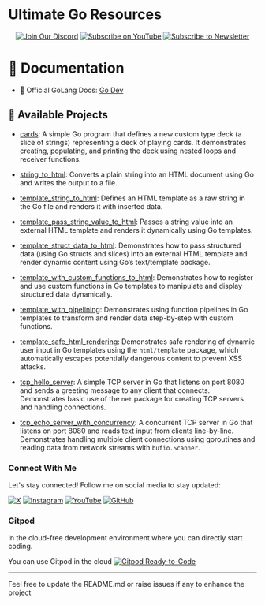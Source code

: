 # Ultimate Go Resources

<div align="center">
  
[![Join Our Discord](https://img.shields.io/badge/Discord-Join%20Server-blue?logo=discord&style=for-the-badge)](https://discord.com/invite/Yn9g6KuWyA)
[![Subscribe on YouTube](https://img.shields.io/badge/YouTube-Subscribe-red?logo=youtube&style=for-the-badge)](https://www.youtube.com/@dhanushnehru?sub_confirmation=1)
[![Subscribe to Newsletter](https://img.shields.io/badge/Newsletter-Subscribe-orange?style=for-the-badge)](https://dhanushn.substack.com/)

</div>

# 📖 Documentation
- 🔗 Official GoLang Docs: [Go Dev](https://go.dev/)

## 📁 Available Projects
- [cards](https://github.com/DhanushNehru/Ultimate-Go-Resources/tree/main/projects/cards): A simple Go program that defines a new custom type deck (a slice of strings) representing a deck of playing cards. It demonstrates creating, populating, and printing the deck using nested loops and receiver functions.
- [string_to_html](https://github.com/DhanushNehru/Ultimate-Go-Resources/tree/main/projects/string_to_html): Converts a plain string into an HTML document using Go and writes the output to a file.
- [template_string_to_html](https://github.com/DhanushNehru/Ultimate-Go-Resources/tree/main/projects/template_string_to_html): Defines an HTML template as a raw string in the Go file and renders it with inserted data.
- [template_pass_string_value_to_html](https://github.com/DhanushNehru/Ultimate-Go-Resources/tree/main/projects/template_pass_string_value_to_html): Passes a string value into an external HTML template and renders it dynamically using Go templates.
- [template_struct_data_to_html](https://github.com/DhanushNehru/Ultimate-Go-Resources/tree/main/projects/template_struct_data_to_html): Demonstrates how to pass structured data (using Go structs and slices) into an external HTML template and render dynamic content using Go’s text/template package.
- [template_with_custom_functions_to_html](https://github.com/DhanushNehru/Ultimate-Go-Resources/tree/main/projects/template_with_custom_functions_to_html): Demonstrates how to register and use custom functions in Go templates to manipulate and display structured data dynamically.
- [template_with_pipelining](https://github.com/DhanushNehru/Ultimate-Go-Resources/tree/main/projects/template_with_pipelining): Demonstrates using function pipelines in Go templates to transform and render data step-by-step with custom functions.
- [template_safe_html_rendering](https://github.com/DhanushNehru/Ultimate-Go-Resources/tree/main/projects/template_safe_html_rendering): Demonstrates safe rendering of dynamic user input in Go templates using the `html/template` package, which automatically escapes potentially dangerous content to prevent XSS attacks.


- [tcp_hello_server](https://github.com/DhanushNehru/Ultimate-Go-Resources/tree/main/projects/tcp_hello_server): A simple TCP server in Go that listens on port 8080 and sends a greeting message to any client that connects. Demonstrates basic use of the `net` package for creating TCP servers and handling connections.
- [tcp_echo_server_with_concurrency](https://github.com/DhanushNehru/Ultimate-Go-Resources/tree/main/projects/tcp_echo_server_with_concurrency): A concurrent TCP server in Go that listens on port 8080 and reads text input from clients line-by-line. Demonstrates handling multiple client connections using goroutines and reading data from network streams with `bufio.Scanner`.


### Connect With Me

Let's stay connected! Follow me on social media to stay updated:

[![X](https://img.shields.io/badge/Twitter-Follow-blue?style=flat-square&logo=X)](https://x.com/Dhanush_Nehru) 
[![Instagram](https://img.shields.io/badge/Instagram-Follow-blue?style=flat-square&logo=instagram)](https://www.instagram.com/dhanush_nehru/) 
[![YouTube](https://img.shields.io/badge/YouTube-Subscribe-red?style=flat-square&logo=youtube)](https://www.youtube.com/@dhanushnehru?sub_confirmation=1) 
[![GitHub](https://img.shields.io/badge/GitHub-Follow-blue?style=flat-square&logo=github)](https://github.com/DhanushNehru)


### Gitpod

In the cloud-free development environment where you can directly start coding.

You can use Gitpod in the cloud  [![Gitpod Ready-to-Code](https://img.shields.io/badge/Gitpod-Ready--to--Code-blue?logo=gitpod)](https://gitpod.io/#https://github.com/DhanushNehru/Ultimate-Go-Resources/)

----

Feel free to update the README.md or raise issues if any to enhance the project
